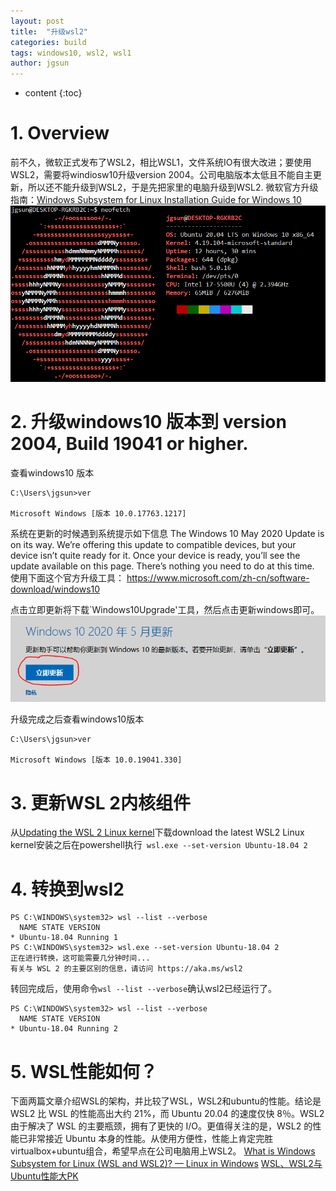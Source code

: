 ```yaml
---
layout: post
title:  "升级wsl2"
categories: build
tags: windows10, wsl2, wsl1
author: jgsun
---
```



* content
{:toc}

# 1. Overview
前不久，微软正式发布了WSL2，相比WSL1，文件系统IO有很大改进；要使用WSL2，需要将windiosw10升级version 2004。公司电脑版本太低且不能自主更新，所以还不能升级到WSL2，于是先把家里的电脑升级到WSL2.
微软官方升级指南：[Windows Subsystem for Linux Installation Guide for Windows 10](https://docs.microsoft.com/en-us/windows/wsl/install-win10)
![image](/images/posts/build/wsl2/neofetch.png)








# 2. 升级windows10 版本到 version 2004, Build 19041 or higher.
查看windows10 版本
```
C:\Users\jgsun>ver

Microsoft Windows [版本 10.0.17763.1217]
```
系统在更新的时候遇到系统提示如下信息
The Windows 10 May 2020 Update is on its way. We’re offering this update to compatible devices, but your device isn’t quite ready for it. Once your device is ready, you’ll see the update available on this page. There’s nothing you need to do at this time.
使用下面这个官方升级工具：
https://www.microsoft.com/zh-cn/software-download/windows10

点击立即更新将下载`Windows10Upgrade'工具，然后点击更新windows即可。
![image](/images/posts/build/wsl2/win-update.png)

升级完成之后查看windows10版本
```
C:\Users\jgsun>ver

Microsoft Windows [版本 10.0.19041.330]
```
# 3. 更新WSL 2内核组件
从[Updating the WSL 2 Linux kernel](https://docs.microsoft.com/en-us/windows/wsl/wsl2-kernel)下载download the latest WSL2 Linux kernel安装之后在powershell执行`
wsl.exe --set-version Ubuntu-18.04 2`
# 4. 转换到wsl2
```
PS C:\WINDOWS\system32> wsl --list --verbose
  NAME STATE VERSION
* Ubuntu-18.04 Running 1
PS C:\WINDOWS\system32> wsl.exe --set-version Ubuntu-18.04 2
正在进行转换，这可能需要几分钟时间...
有关与 WSL 2 的主要区别的信息，请访问 https://aka.ms/wsl2
```
转回完成后，使用命令`wsl --list --verbose`确认wsl2已经运行了。
```
PS C:\WINDOWS\system32> wsl --list --verbose
  NAME STATE VERSION
* Ubuntu-18.04 Running 2
```
# 5. WSL性能如何？
下面两篇文章介绍WSL的架构，并比较了WSL，WSL2和ubuntu的性能。结论是WSL2 比 WSL 的性能高出大约 21%，而 Ubuntu 20.04 的速度仅快 8％。WSL2 由于解决了 WSL 的主要瓶颈，拥有了更快的 I/O。更值得关注的是，WSL2 的性能已非常接近 Ubuntu 本身的性能。从使用方便性，性能上肯定完胜virtualbox+ubuntu组合，希望早点在公司电脑用上WSL2。
[What is Windows Subsystem for Linux (WSL and WSL2)? — Linux in Windows](https://fossbytes.com/what-is-windows-subsystem-for-linux-wsl/)
[WSL、WSL2与Ubuntu性能大PK ](https://mp.weixin.qq.com/s?__biz=MjM5NzM0MjcyMQ==&mid=2650092081&idx=1&sn=715d22110a0bf88b7643168c8a86ab5a&chksm=bedae95f89ad60498cd846d79841b7bd4b0bb01f71bffc53ecf4c11c37d972d7ffbab9346f68&xtrack=1&scene=90&subscene=93&sessionid=1592834064&clicktime=1592835085&enterid=1592835085&ascene=1&devicetype=Windows+10+x64&version=62090523&nettype=WIFI&abtest_cookie=AAACAA%3D%3D&lang=en&exportkey=ATtXG0OHuBQbsfZCYw2tuTQ%3D&pass_ticket=r5v5%2BK4Fe0PIDjB%2Bi76b4b0ixnjLJjcvVwbNEv%2BIUj%2BVidcW3zE%2FDB8yp7KCGSn7&wx_header=1&key=959e8d21be8332b6e8f623011396fd018175d191fca2fad8050842ed0028b0abd9d6de8b6110aa0f15e1dc1081ae7ae4c198d0c781daddf59a532e2dbdceafc59bef73664ca1e8aa050ad3a4fd37b0b1&uin=MTA4ODcwMzIyMQ%3D%3D)
